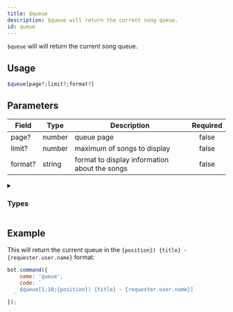 ```yaml
---
title: $queue
description: $queue will return the current song queue.
id: queue
---
```


`$queue` will will return the current song queue.

## Usage

```php
$queue[page?;limit?;format?]
```

## Parameters

| Field   | Type   | Description                                   | Required |
|---------|--------|-----------------------------------------------|:--------:|
| page?   | number | queue page                                    |  false   |
| limit?  | number | maximum of songs to display                   |  false   |
| format? | string | format to display information about the songs |  false   |

<details>
  <summary><h3> Types </h3></summary>

| Property          |                                                        | Returns | Supports                                     |
|-------------------|--------------------------------------------------------|---------|----------------------------------------------|
| title             | Title                                                  | string  | YouTube, Spotify, SoundCloud, Url, LocalFile |
| channelId         | Channel ID                                             | string  | YouTube                                      |
| artist            | Artist                                                 | string  | YouTube, Spotify, SoundCloud                 |
| artistURL         | Artist URL                                             | string  | YouTube, SoundCloud                          |
| artistAvatar      | Artist Avatar                                          | string  | SoundCloud                                   |
| duration          | Duration in ms                                         | number  | YouTube, Spotify, SoundCloud, Url, LocalFile |
| identifier        | soundcloud, youtube, localfile, url, spotify           | string  | YouTube, Spotify, SoundCloud, Url, LocalFile |
| views             | Views/Plays                                            | string  | YouTube, Spotify, SoundCloud, Url, LocalFile |
| likes             | Likes                                                  | number  | YouTube, Spotify, SoundCloud, Url, LocalFile |
| thumbnail         | Thumbnail                                              | number  | YouTube, Spotify, SoundCloud                 |
| id                | ID                                                     | string  | YouTube, Spotify, SoundCloud, Url, LocalFile |
| description       | Description                                            | string  | YouTube, Spotify, SoundCloud                 |
| createdAt         | Creation Date                                          | string  | YouTube, Spotify, SoundCloud                 |
| platformType      |                                                        | string  | YouTube, Spotify, SoundCloud, Url, LocalFile |
| rawData           |                                                        | object  | YouTube, Spotify, SoundCloud, Url, LocalFile |
| formatedPlatforms | SoundCloud, YouTube, Localfile, Url, Spotify           | string  | YouTube, Spotify, SoundCloud, Url, LocalFile |
| requester         | Song Requester (user object, .user.id, .user.name etc) | string  | YouTube, Spotify, SoundCloud, Url, LocalFile |
| position          | Song Position in the current Queue                     | number  | YouTube, Spotify, SoundCloud, Url, LocalFile |

</details>

## Example

This will return the current queue in the `{position}) {title} - {requester.user.name}` format:

```javascript
bot.command({
    name: 'queue',
    code: `
    $queue[1;10;{position}) {title} - {requester.user.name}]
  `
});
```
